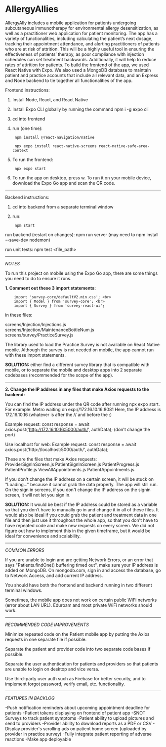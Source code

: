 # AllergyAllies


AllergyAlly includes a mobile application for patients undergoing subcutaneous immunotherapy for environmental allergy desensitization, as well as a practitioner web application for patient monitoring. The app has a variety of functionalities, including calculating the patient’s next dosage, tracking their appointment attendance, and alerting practitioners of patients who are at risk of attrition. This will be a highly useful tool in ensuring the effectiveness of patients’ therapy, as poor compliance with injection schedules can set treatment backwards. Additionally, it will help to reduce rates of attrition for patients. To build the frontend of the app, we used React Native with Expo. We also used a MongoDB database to maintain patient and practice accounts that include all relevant data, and an Express and Node backend to tie together all functionalities of the app.


Frontend instructions:
1. Install Node, React, and React Native
2. Install Expo CLI globally by running the command npm i -g expo cli
3. cd into frontend
4. run (one time): 

        npm install @react-navigation/native

        npx expo install react-native-screens react-native-safe-area-context

5. To run the frontend:

        npx expo start

6. To run the app on desktop, press w. To run it on your mobile device, download the Expo Go app and scan the QR code.

---

Backend instructions:

1. cd into backend from a separate terminal window

2. run:

        npm start

run backend (restart on changes): npm run server (may need to npm install --save-dev nodemon)

run unit tests: npm test <file_path> 

---

*NOTES*

To run this project on mobile using the Expo Go app, there are some things you need to do to ensure it runs.

**1. Comment out these 3 import statements:**

        import 'survey-core/defaultV2.min.css'; <br>
        import { Model } from 'survey-core'; <br>
        import { Survey } from 'survey-react-ui';

in these files:

screens/Injection/Injections.js <br>
screens/Injection/MaintenanceBottleNum.js <br>
screens/survey/PracticeSurvey.js

The library used to load the Practice Survey is not available on React Native mobile. Although the survey is not needed on mobile, the app cannot run with these import statements.

**SOLUTION:** either find a different survey library that is compatible with mobile, or to separate the mobile and desktop apps into 2 separate codebases (recommended for the scope of the app).

---

**2. Change the IP address in any files that make Axios requests to the backend:**

You can find the IP address under the QR code after running npx expo start. 
For example:
Metro waiting on exp://172.16.10.16:8081
Here, the IP address is 172.16.10.16 (whatever is after the // and before the :)

Example request:
         const response = await axios.post('http://172.16.10.16:5000/auth/', authData);
 (don't change the port)        


Use localhost for web:
Example request:
         const response = await axios.post('http://localhost:5000/auth/', authData);    

These are the files that make Axios requests:     
ProviderSignInScreen.js
PatientSignInScreen.js
PatientProgress.js
PatientProfile.js
ViewAllAppointments.js
PatientAppointments.js  

If you don't change the IP address on a certain screen, it will be stuck on "Loading..." because it cannot grab the data properly. The app will still run. On the sign in screens, if you don't change the IP address on the signin screen, it will not let you sign in.

**SOLUTION:** It would be best if the IP address could be stored as a variable so that you don't have to manually go in and change it in all of these files. It would also be ideal if you could grab the patient and treatment data in one file and then just use it throughout the whole app, so that you don't have to have repeated code and make new requests on every screen. We did not figure out how to implement this in the given timeframe, but it would be ideal for convenience and scalability.

---

*COMMON ERRORS* <br>

If you are unable to login and are getting Network Errors, or an error that says "Patients.findOne() buffering timed out", make sure your IP address is added on MongoDB. On mongodb.com, sign in and access the database, go to Network Access, and add current IP address.

You should have both the frontend and backend running in two different terminal windows.

Sometimes, the mobile app does not work on certain public WiFi networks (error about LAN URL). Eduroam and most private WiFi networks should work.

---

*RECOMMENDED CODE IMPROVEMENTS* <br>

Minimize repeated code on the Patient mobile app by putting the Axios requests in one separate file if possible.

Separate the patient and provider code into two separate code bases if possible.

Separate the user authentication for patients and providers so that patients are unable to login on desktop and vice versa.

Use third-party user auth such as Firebase for better security, and to implement forgot password, verify email, etc. functionality.

---

*FEATURES IN BACKLOG* <br>

-Push notification reminders about upcoming appointment deadline for patients
-Patient tokens displaying on frontend of patient app
-SNOT Surveys to track patient symptoms
-Patient ability to upload pictures and send to providers
-Provider ability to download reports as a PDF or CSV
-Display provider's scrolling ads on patient home screen (uploaded by provider in practice survey)
-Fully integrate patient reporting of adverse reactions
-Make app deployable







